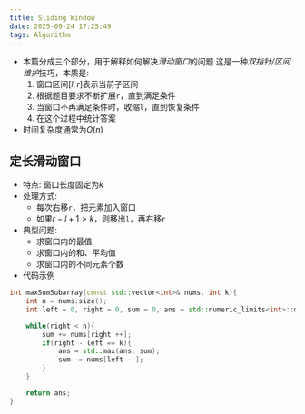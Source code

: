 ```yaml
---
title: Sliding Window
date: 2025-09-24 17:25:49
tags: Algorithm
---
```


- 本篇分成三个部分，用于解释如何解决*滑动窗口*的问题
这是一种*双指针/区间维护*技巧，本质是:  
    1. 窗口区间$[l, r]$表示当前子区间  
    2. 根据题目要求不断扩展`r`，直到满足条件
    3. 当窗口不再满足条件时，收缩`l`，直到恢复条件
    4. 在这个过程中统计答案
- 时间复杂度通常为$O(n)$

## 定长滑动窗口
- 特点: 窗口长度固定为$k$
- 处理方式: 
    - 每次右移`r`，把元素加入窗口
    - 如果$r - l + 1 > k$，则移出`l`，再右移`r`
- 典型问题:
    - 求窗口内的最值
    - 求窗口内的和、平均值
    - 求窗口内的不同元素个数
- 代码示例
```cpp
int maxSumSubarray(const std::vector<int>& nums, int k){
    int n = nums.size();
    int left = 0, right = 0, sum = 0, ans = std::numeric_limits<int>::min();

    while(right < n){
        sum += nums[right ++];
        if(right - left == k){
            ans = std::max(ans, sum);
            sum -= nums[left --];
        }
    }

    return ans;
}
```
